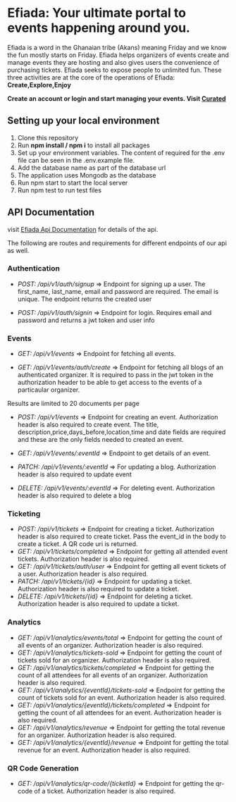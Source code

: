 # Efiada: Your ultimate portal to events happening around you.

Efiada is a word in the Ghanaian tribe (Akans) meaning Friday and we know the fun mostly starts on Friday.
Efiada helps organizers of events create and manage events they are hosting and also gives users the convenience of purchasing tickets. Efiada seeks to expose people to unlimited fun.
These three activities are at the core of the operations of Efiada: **Create,Explore,Enjoy**

**Create an account or login and start managing your events. Visit [Curated](https://efiada.netlify.app/)**

## Setting up your local environment

1. Clone this repository
2. Run **npm install / npm i** to install all packages
3. Set up your environment variables. The content of required for the .env file can be seen in the .env.example file.
4. Add the database name as part of the database url
5. The application uses Mongodb as the database
6. Run npm start to start the local server
7. Run npm test to run test files

## API Documentation

visit [Efiada Api Documentation](https://efiada.stoplight.io/docs/efiada/branches/main/48rhw5anw38he-eventful) for details of the api.

The following are routes and requirements for different endpoints of our api as well.

### Authentication

- _POST: /api/v1/auth/signup_ => Endpoint for signing up a user. The first_name, last_name, email and password are required. The email is unique. The endpoint returns the created user

- _POST: /api/v1/auth/signin_ => Endpoint for login. Requires email and password and returns a jwt token and user info

### Events

- _GET: /api/v1/events_ => Endpoint for fetching all events.

- _GET: /api/v1/events/auth/create_ => Endpoint for fetching all blogs of an authenticated organizer. It is required to pass in the jwt token in the authorization header to be able to get access to the events of a particaular organizer.

Results are limited to 20 documents per page

- _POST: /api/v1/events_ => Endpoint for creating an event. Authorization header is also required to create event. The title, description,price,days_before,location,time and date fields are required and these are the only fields needed to created an event.

- _GET: /api/v1/events/:eventId_ => Endpoint to get details of an event.

- _PATCH: /api/v1/events/:eventId_ => For updating a blog. Authorization header is also required to update event

- _DELETE: /api/v1/events/:eventId_ => For deleting event. Authorization header is also required to delete a blog

### Ticketing

- _POST: /api/v1/tickets_ => Endpoint for creating a ticket. Authorization header is also required to create ticket. Pass the event_id in the body to create a ticket. A QR code uri is returned.
- _GET: /api/v1/tickets/completed_ => Endpoint for getting all attended event tickets. Authorization header is also required.
- _GET: /api/v1/tickets/auth/user_ => Endpoint for getting all event tickets of a user. Authorization header is also required.
- _PATCH: /api/v1/tickets/{id}_ => Endpoint for updating a ticket. Authorization header is also required to update a ticket.
- _DELETE: /api/v1/tickets/{id}_ => Endpoint for deleting a ticket. Authorization header is also required to update a ticket.

### Analytics

- _GET: /api/v1/analytics/events/total_ => Endpoint for getting the count of all events of an organizer. Authorization header is also required.
- _GET: /api/v1/analytics/tickets-sold_ => Endpoint for getting the count of tickets sold for an organizer. Authorization header is also required.
- _GET: /api/v1/analytics/tickets/completed_ => Endpoint for getting the count of all attendees for all events of an organizer. Authorization header is also required.
- _GET: /api/v1/analytics/{eventId}/tickets-sold_ => Endpoint for getting the count of tickets sold for an event. Authorization header is also required.
- _GET: /api/v1/analytics/{eventId}/tickets/completed_ => Endpoint for getting the count of all attendees for an event. Authorization header is also required.
- _GET: /api/v1/analytics/revenue_ => Endpoint for getting the total revenue for an organizer. Authorization header is also required.
- _GET: /api/v1/analytics/{eventId}/revenue_ => Endpoint for getting the total revenue for an event. Authorization header is also required.

### QR Code Generation

- _GET: /api/v1/analytics/qr-code/{ticketId}_ => Endpoint for getting the qr-code of a ticket. Authorization header is also required.
